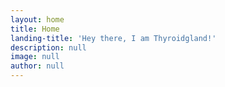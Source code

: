 ```yaml
---
layout: home
title: Home
landing-title: 'Hey there, I am Thyroidgland!'
description: null
image: null
author: null
---
```

